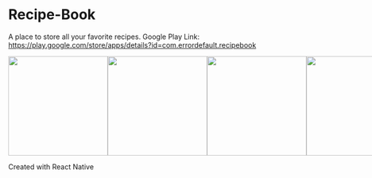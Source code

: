 # Recipe-Book
A place to store all your favorite recipes. 
Google Play Link: <a href="https://play.google.com/store/apps/details?id=com.errordefault.recipebook">https://play.google.com/store/apps/details?id=com.errordefault.recipebook</a>

<div style="display: flex; flex-direction: row;">
  <img src="https://user-images.githubusercontent.com/36209276/187560686-2c966620-0dd7-4613-89a9-3c701fe82054.jpg" width="200">
  <img src="https://user-images.githubusercontent.com/36209276/187560682-7782d52c-399d-40a6-a8e3-7ab699e78d4a.jpg" width="200">
  <img src="https://user-images.githubusercontent.com/36209276/187560683-d67cff15-807c-4cce-9a8e-272cda6f321f.jpg" width="200">
  <img src="https://user-images.githubusercontent.com/36209276/187560687-2e9c6fcd-353c-4dec-a5ed-dd9f12e72eb8.jpg" width="200">
</div>

Created with React Native
